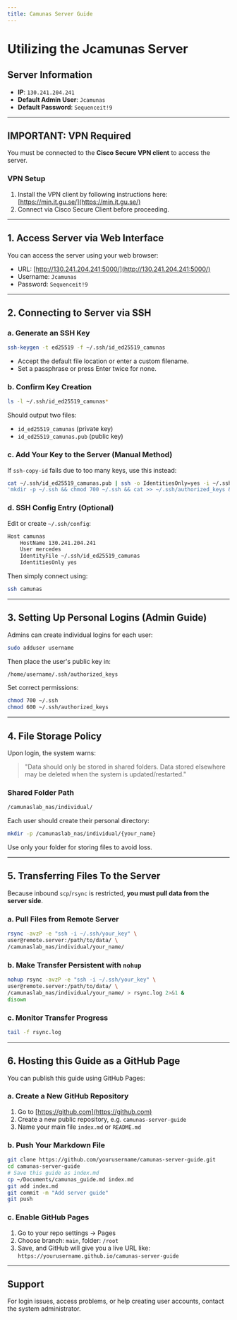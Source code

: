 ```yaml
---
title: Camunas Server Guide
---
```





# Utilizing the Jcamunas Server

## Server Information

* **IP**: `130.241.204.241`
* **Default Admin User**: `Jcamunas`
* **Default Password**: `Sequenceit!9`

---

## IMPORTANT: VPN Required

You must be connected to the **Cisco Secure VPN client** to access the server.

### VPN Setup

1. Install the VPN client by following instructions here: [https://min.it.gu.se/](https://min.it.gu.se/)
2. Connect via Cisco Secure Client before proceeding.

---

## 1. Access Server via Web Interface

You can access the server using your web browser:

* URL: [http://130.241.204.241:5000/](http://130.241.204.241:5000/)
* Username: `Jcamunas`
* Password: `Sequenceit!9`

---

## 2. Connecting to Server via SSH

### a. Generate an SSH Key

```bash
ssh-keygen -t ed25519 -f ~/.ssh/id_ed25519_camunas
```

* Accept the default file location or enter a custom filename.
* Set a passphrase or press Enter twice for none.

### b. Confirm Key Creation

```bash
ls -l ~/.ssh/id_ed25519_camunas*
```

Should output two files:

* `id_ed25519_camunas` (private key)
* `id_ed25519_camunas.pub` (public key)

### c. Add Your Key to the Server (Manual Method)

If `ssh-copy-id` fails due to too many keys, use this instead:

```bash
cat ~/.ssh/id_ed25519_camunas.pub | ssh -o IdentitiesOnly=yes -i ~/.ssh/id_ed25519_camunas Jcamunas@130.241.204.241 \
'mkdir -p ~/.ssh && chmod 700 ~/.ssh && cat >> ~/.ssh/authorized_keys && chmod 600 ~/.ssh/authorized_keys'
```

### d. SSH Config Entry (Optional)

Edit or create `~/.ssh/config`:

```bash
Host camunas
    HostName 130.241.204.241
    User mercedes
    IdentityFile ~/.ssh/id_ed25519_camunas
    IdentitiesOnly yes
```

Then simply connect using:

```bash
ssh camunas
```

---

## 3. Setting Up Personal Logins (Admin Guide)

Admins can create individual logins for each user:

```bash
sudo adduser username
```

Then place the user's public key in:

```bash
/home/username/.ssh/authorized_keys
```

Set correct permissions:

```bash
chmod 700 ~/.ssh
chmod 600 ~/.ssh/authorized_keys
```

---

## 4. File Storage Policy

Upon login, the system warns:

> "Data should only be stored in shared folders. Data stored elsewhere may be deleted when the system is updated/restarted."

### Shared Folder Path

```bash
/camunaslab_nas/individual/
```

Each user should create their personal directory:

```bash
mkdir -p /camunaslab_nas/individual/{your_name}
```

Use only your folder for storing files to avoid loss.

---

## 5. Transferring Files To the Server

Because inbound `scp`/`rsync` is restricted, **you must pull data from the server side**.

### a. Pull Files from Remote Server

```bash
rsync -avzP -e "ssh -i ~/.ssh/your_key" \
user@remote.server:/path/to/data/ \
/camunaslab_nas/individual/your_name/
```

### b. Make Transfer Persistent with `nohup`

```bash
nohup rsync -avzP -e "ssh -i ~/.ssh/your_key" \
user@remote.server:/path/to/data/ \
/camunaslab_nas/individual/your_name/ > rsync.log 2>&1 &
disown
```

### c. Monitor Transfer Progress

```bash
tail -f rsync.log
```

---

## 6. Hosting this Guide as a GitHub Page

You can publish this guide using GitHub Pages:

### a. Create a New GitHub Repository

1. Go to [https://github.com](https://github.com)
2. Create a new public repository, e.g. `camunas-server-guide`
3. Name your main file `index.md` or `README.md`

### b. Push Your Markdown File

```bash
git clone https://github.com/yourusername/camunas-server-guide.git
cd camunas-server-guide
# Save this guide as index.md
cp ~/Documents/camunas_guide.md index.md
git add index.md
git commit -m "Add server guide"
git push
```

### c. Enable GitHub Pages

1. Go to your repo settings → Pages
2. Choose branch: `main`, folder: `/root`
3. Save, and GitHub will give you a live URL like:
   `https://yourusername.github.io/camunas-server-guide`

---

## Support

For login issues, access problems, or help creating user accounts, contact the system administrator.
